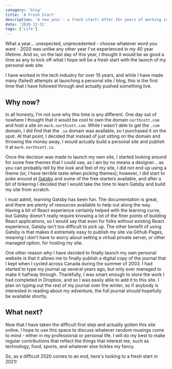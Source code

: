 ```yaml
---
category: 'blog'
title: 'A Fresh Start'
description: 'A new year - a fresh start! After 15+ years of working in the tech industry, I figured now was finally the time to launch my own personal blog. Better late than never!'
date: '2020-12-31'
tags: ['Life']
---
```

What a year... unexpected, unprecedented - choose whatever word you want - 2020 was unlike any other year I've experienced in my 40 year lifetime. And so, on the last day of this year, I thought it would be as good a time as any to kick off what I hope will be a fresh start with the launch of my personal web site.

I have worked in the tech industry for over 15 years, and while I have made many (failed) attempts at launching a personal site / blog, this is the first time that I have followed through and actually pushed something live.

## Why now?

In all honesty, I'm not sure why this time is any different. One day out of nowhere I thought that it would be cool to own the domain `northcott.com` and host a site on `mark.northcott.com`. While I wasn't able to get the `.com` domain, I did find that the `.io` domain was available, so I purchased it on the spot. At that point, I decided that instead of just sitting on the domain and throwing the money away, I would actually build a personal site and publish it at `mark.northcott.io`.

Once the decision was made to launch my own site, I started looking around for some free themes that I could use, as I am by no means a designer... as you can probably tell by the look and feel of my site, I did not end up using a theme (or, I have terrible taste when picking themes); however, I did start to poke around at [Gatsby](https://www.gatsbyjs.com/) and some of the free starters available, and after a bit of tinkering I decided that I would take the time to learn Gatsby and build my site from scratch.

I must admit, learning Gatsby has been fun. The documentation is great, and there are plenty of resources available to help out along the way. Having a bit of React experience certainly helped with the learning curve, but Gatsby doesn't really require knowing a lot of the finer points of building React applications, so I would say that even for folks without existing React experience, Gatsby isn't too difficult to pick up. The other benefit of using Gatsby is that makes it extremely easy to publish my site via Github Pages, meaning I don't have to worry about setting a virtual private server, or other managed option, for hosting my site.

One other reason why I have decided to finally launch my own personal website is that it allows me to finally publish a digital copy of the journal that I kept when I cycled across Canada during the summer of 2003. I had started to type my journal up several years ago, but only ever managed to make it halfway through. Thankfully, I was smart enough to store the work I had completed in Dropbox, and so I was easily able to add it to this site. I plan on typing out the rest of my journal over the winter, so if anybody is interested in reading about my adventure, the full journal should hopefully be available shortly.

## What next?

Now that I have taken the difficult first step and actually gotten this site online, I hope to use this space to discuss whatever random musings come to mind - either in my professional or personal life. I will do my best to make regular contributions that reflect the things that interest me, such as technology, food, sports, and whatever else tickles my fancy.

So, as a difficult 2020 comes to an end, here's looking to a fresh start in 2021!

